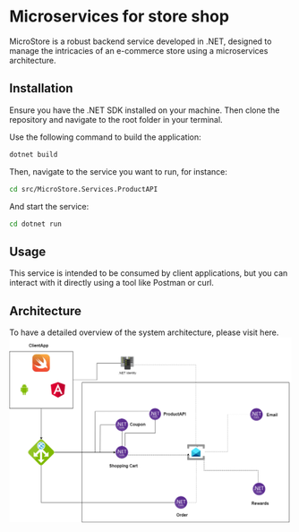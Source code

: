 # Microservices for store shop

MicroStore is a robust backend service developed in .NET, designed to manage the intricacies of an e-commerce store using a microservices architecture.

## Installation

Ensure you have the .NET SDK installed on your machine. Then clone the repository and navigate to the root folder in your terminal.

Use the following command to build the application:

```bash
dotnet build
```

Then, navigate to the service you want to run, for instance:

```bash
cd src/MicroStore.Services.ProductAPI
```

And start the service:


```bash
cd dotnet run
```

## Usage
This service is intended to be consumed by client applications, but you can interact with it directly using a tool like Postman or curl.

## Architecture
To have a detailed overview of the system architecture, please visit here.
![Architecture Diagram](https://github.com/angeltemelko/Microservice-Store/blob/main/Microservice%20Architechture.drawio%20(1).png)



